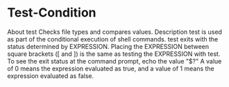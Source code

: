 # Test-Condition
About test  Checks file types and compares values. Description  test is used as part of the conditional execution of shell commands. test exits with the status determined by EXPRESSION. Placing the EXPRESSION between square brackets ([ and ]) is the same as testing the EXPRESSION with test. To see the exit status at the command prompt, echo the value "$?" A value of 0 means the expression evaluated as true, and a value of 1 means the expression evaluated as false.
